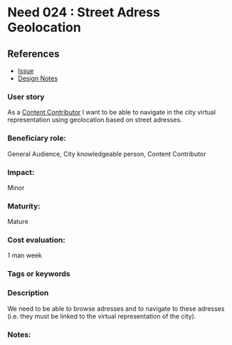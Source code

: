 # Need 024 : Street Adress Geolocation 

## References

* [Issue](https://github.com/MEPP-team/RICT/issues/49)
* [Design Notes](https://github.com/MEPP-team/RICT/blob/master/Doc/Devel/Design/DesignNote024.md)

### User story

As a [Content Contributor](https://github.com/MEPP-team/RICT/blob/master/Doc/Devel/Needs/Roles.md#content-contributor) I want to be able to navigate in the city virtual representation using geolocation based on street adresses. 

### Beneficiary role: 

General Audience, City knowledgeable person, Content Contributor

### Impact: 

Minor

### Maturity:

Mature

### Cost evaluation:

1 man week

### Tags or keywords

### Description

We need to be able to browse adresses and to navigate to these adresses (i.e. they must be linked to the virtual representation of the city).

### Notes:

